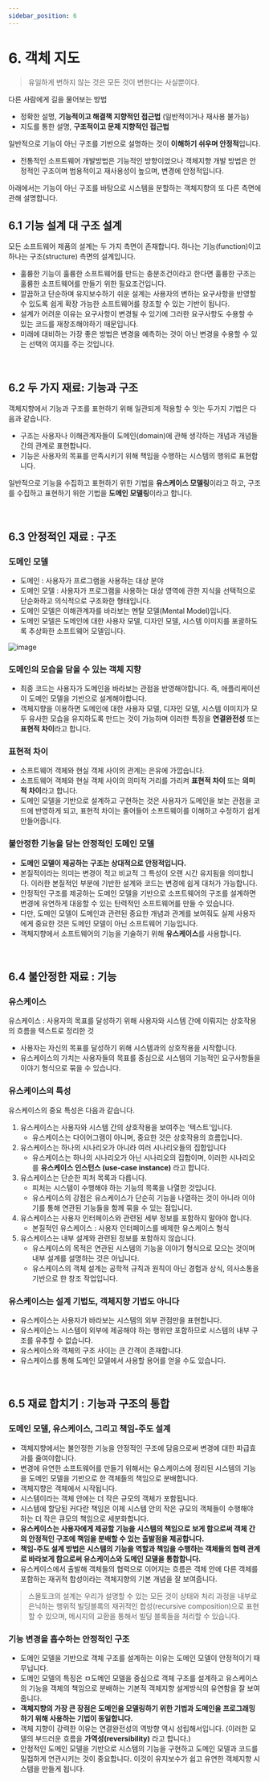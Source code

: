 ```yaml
---
sidebar_position: 6
---
```


# 6. 객체 지도

> 유일하게 변하지 않는 것은 모든 것이 변한다는 사실뿐이다.

다른 사람에게 길을 물어보는 방법

- 정확한 설명, **기능적이고 해결책 지향적인 접근법** (일반적이거나 재사용 불가능)
- 지도를 통한 설명, **구조적이고 문제 지향적인 접근법**

일반적으로 기능이 아닌 구조를 기반으로 설명하는 것이 **이해하기 쉬우며 안정적**입니다.

- 전통적인 소프트웨어 개발방법은 기능적인 방향이었으나 객체지향 개발 방법은 안정적인 구조이며 범용적이고 재사용성이 높으며, 변경에 안정적입니다.

아래에서는 기능이 아닌 구조를 바탕으로 시스템을 분할하는 객체지향의 또 다른 측면에 관해 설명합니다.

## 6.1 기능 설계 대 구조 설계

모든 소프트웨어 제품의 설계는 두 가지 측면이 존재합니다. 하나는 기능(function)이고 하나는 구조(structure) 측면의 설계입니다.

- 훌륭한 기능이 훌륭한 소프트웨어를 만드는 충분조건이라고 한다면 훌륭한 구조는 훌륭한 소프트웨어를 만들기 위한 필요조건입니다.
- 깔끔하고 단순하며 유지보수하기 쉬운 설계는 사용자의 변하는 요구사항을 반영할 수 있도록 쉽게 확장 가능한 소프트웨어를 창조할 수 있는 기반이 됩니다.
- 설계가 어려운 이유는 요구사항이 변경될 수 있기에 그러한 요구사항도 수용할 수 있는 코드를 재창조해야하기 때문입니다.
- 미래에 대비하는 가장 좋은 방법은 변경을 예측하는 것이 아닌 변경을 수용할 수 있는 선택의 여지를 주는 것입니다.

<br/>

## 6.2 두 가지 재료: 기능과 구조

객체지향에서 기능과 구조를 표현하기 위해 일관되게 적용할 수 잇는 두가지 기법은 다음과 같습니다.

- 구조는 사용자나 이해관계자들이 도메인(domain)에 관해 생각하는 개념과 개념들 간의 관계로 표현합니다.
- 기능은 사용자의 목표를 만족시키기 위해 책임을 수행하는 시스템의 행위로 표현합니다.

일반적으로 기능을 수집하고 표현하기 위한 기법을 **유스케이스 모델링**이라고 하고, 구조를 수집하고 표현하기 위한 기법을 **도메인 모델링**이라고 합니다.

<br/>

## 6.3 안정적인 재료 : 구조

### 도메인 모델

- 도메인 : 사용자가 프로그램을 사용하는 대상 분야
- 도메인 모델 : 사용자가 프로그램을 사용하는 대상 영역에 관한 지식을 선택적으로 단순화하고 의식적으로 구조화한 형태입니다.
- 도메인 모델은 이해관계자를 바라보는 멘탈 모델(Mental Model)입니다.
- 도메인 모델은 도메인에 대한 사용자 모델, 디자인 모델, 시스템 이미지를 포괄하도록 추상화한 소프트웨어 모델입니다.

![image](https://user-images.githubusercontent.com/42582516/132264347-f57b25a7-01eb-4305-be60-f66f56052416.png)

### 도메인의 모습을 담을 수 있는 객체 지향

- 최종 코드는 사용자가 도메인을 바라보는 관점을 반영해야합니다. 즉, 애플리케이션이 도메인 모델을 기반으로 설계해야합니다.
- 객체지향을 이용하면 도메인에 대한 사용자 모델, 디자인 모델, 시스템 이미지가 모두 유사한 모습을 유지하도록 만드는 것이 가능하며 이러한 특징을 **연결완전성** 또는 **표현적 차이**라고 합니다.

### 표현적 차이

- 소프트웨어 객체와 현실 객체 사이의 관계는 은유에 가깝습니다.
- 소프트웨어 객체와 현실 객체 사이의 의미적 거리를 가리켜 **표현적 차이** 또는 **의미적 차이**라고 합니다.
- 도메인 모델을 기반으로 설계하고 구현하는 것은 사용자가 도메인을 보는 관점을 코드에 반영하게 되고, 표현적 차이는 줄어들어 소프트웨이를 이해하고 수정하기 쉽게 만들어줍니다.

### 불안정한 기능을 담는 안정적인 도메인 모델

- **도메인 모델이 제공하는 구조는 상대적으로 안정적입니다.**
- 본질적이라는 의미는 변경이 적고 비교적 그 특성이 오랜 시간 유지됨을 의미합니다. 이러한 본질적인 부분에 기반한 설계와 코드는 변경에 쉽게 대처가 가능합니다.
- 안정적인 구조를 제공하는 도메인 모델을 기반으로 소프트웨어의 구조를 설계하면 변경에 유연하게 대응할 수 있는 탄력적인 소프트웨어를 만들 수 있습니다.
- 다만, 도메인 모델이 도메인과 관련된 중요한 개념과 관계를 보여줘도 실제 사용자에게 중요한 것은 도메인 모델이 아닌 소프트웨어 기능입니다.
- 객체지향에서 소프트웨어의 기능을 기술하기 위해 **유스케이스**를 사용합니다.

<br/>

## 6.4 불안정한 재료 : 기능

### 유스케이스

유스케이스 : 사용자의 목표를 달성하기 위해 사용자와 시스템 간에 이뤄지는 상호작용의 흐름을 텍스트로 정리한 것

- 사용자는 자신의 목표를 달성하기 위해 시스템과의 상호작용을 시작합니다.
- 유스케이스의 가치는 사용자들의 목표를 중심으로 시스템의 기능적인 요구사항들을 이야기 형식으로 묶을 수 있습니다.

### 유스케이스의 특성

유스케이스의 중요 특성은 다음과 같습니다.

1. 유스케이스는 사용자와 시스템 간의 상호작용을 보여주는 '텍스트'입니다.
   - 유스케이스는 다이어그램이 아니며, 중요한 것은 상호작용의 흐름입니다.
2. 유스케이스는 하나의 시나리오가 아니라 여러 시나리오들의 집합입니다
   - 유스케이스는 하나의 시나리오가 아닌 시나리오의 집합이며, 이러한 시나리오를 **유스케이스 인스턴스 (use-case instance)** 라고 합니다.
3. 유스케이스는 단순한 피처 목록과 다릅니다.
   - 피처는 시스템이 수행해야 하는 기능의 목록을 나열한 것입니다.
   - 유스케이스의 강점은 유스케이스가 단순히 기능을 나열하는 것이 아니라 이야기를 통해 연관된 기능들을 함께 묶을 수 있는 점입니다.
4. 유스케이스는 사용자 인터페이스와 관련된 세부 정보를 포함하지 말아야 합니다.
   - 본질적인 유스케이스 : 사용자 인터페이스를 배제한 유스케이스 형식
5. 유스케이스는 내부 설계와 관련된 정보를 포함하지 않습니다.
   - 유스케이스의 목적은 연관된 시스템의 기능을 이야기 형식으로 모으는 것이며 내부 설계를 설명하는 것은 아닙니다.
   - 유스케이스의 객체 설계는 공학적 규칙과 원칙이 아닌 경험과 상식, 의사소통을 기반으로 한 창조 작업입니다.

### 유스케이스는 설계 기법도, 객체지향 기법도 아니다

- 유스케이스는 사용자가 바라보는 시스템의 외부 관점만을 표현합니다.
- 유스케이슨느 시스템이 외부에 제공해야 하는 행위만 포함하므로 시스템의 내부 구조를 유추할 수 없습니다.
- 유스케이스와 객체의 구조 사이는 큰 간격이 존재합니다.
- 유스케이스를 통해 도메인 모델에서 사용할 용어를 얻을 수도 있습니다.

<br/>

## 6.5 재료 합치기 : 기능과 구조의 통합

### 도메인 모델, 유스케이스, 그리고 책임-주도 설계

- 객체지향에서는 불안정한 기능을 안정적인 구조에 담음으로써 변경에 대한 파급효과를 줄여야합니다.
- 변경에 유연한 소프트웨어를 만들기 위해서는 유스케이스에 정리된 시스템의 기능을 도메인 모델을 기반으로 한 객체들의 책임으로 분배합니다.
- 객체지향은 객체에서 시작됩니다.
- 시스템이라는 객체 안에는 더 작은 규모의 객체가 포함됩니다.
- 시스템에 할당된 커다란 책임은 이제 시스템 안의 작은 규모의 객체들이 수행해야 하는 더 작은 큐모의 책임으로 세분화합니다.
- **유스케이스는 사용자에게 제공할 기능을 시스템의 책임으로 보게 함으로써 객체 간의 안정적인 구조에 책임을 분배할 수 있는 출발점을 제공합니다.**
- **책임-주도 설계 방법은 시스템의 기능을 역할과 책임을 수행하는 객체들의 협력 관계로 바라보게 함으로써 유스케이스와 도메인 모델을 통합합니다.**
- 유스케이스에서 출발해 객체들의 협력으로 이어지는 흐름은 객체 안에 다른 객체를 포함하는 재귀적 합성이라는 객체지향의 기본 개념을 잘 보여줍니다.

> 스몰토크의 설계는 우리가 설명할 수 있는 모든 것이 상태와 처리 과정을 내부로 은닉하는 행위적 빌딩블록의 재귀적인 합성(recursive composition)으로 표현할 수 있으며, 메시지의 교환을 통해서 빌딩 블록들을 처리할 수 있습니다.

### 기능 변경을 흡수하는 안정적인 구조

- 도메인 모델을 기반으로 객체 구조를 설계하는 이유는 도메인 모델이 안정적이기 때무닙니다.
- 도메인 모델의 특징은 ㅁ도메인 모델을 중심으로 객체 구조를 설계하고 유스케이스의 기능을 객체의 책임으로 분배하는 기본적 객체지향 설계방식의 유연함을 잘 보여줍니다.
- **객체지향의 가장 큰 장점은 도메인을 모델링하기 위한 기법과 도메인을 프로그래밍하기 위해 사용하는 기법이 동일합니다.**
- 객체 지향이 강력한 이유는 연결완전성의 역방향 역시 성립해서입니다. (이러한 모델의 부드러운 흐름을 **가역성(reversibility)** 라고 합니다.)
- 안정적인 도메인 모델을 기반으로 시스템의 기능을 구현하고 도메인 모델과 코드를 밀접하게 연관시키는 것이 중요합니다. 이것이 유지보수가 쉽고 유연한 객체지향 시스템을 만들게 됩니다.
